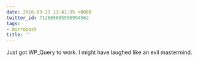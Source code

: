```yaml
---
date: 2016-03-23 11:41:35 +0000
twitter_id: 712665605996994562
tags:
- micropost
title: ''
---
```


Just got WP_Query to work. I might have laughed like an evil mastermind.
